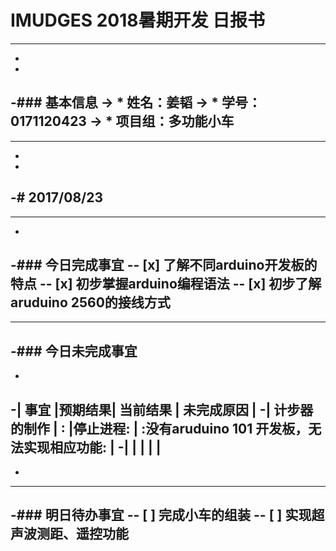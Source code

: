# IMUDGES 2018暑期开发 日报书
--------
-
-
-### 基本信息
-> * 姓名：姜韬
-> * 学号：0171120423
-> * 项目组：多功能小车
-
--------
-
-
-# 2017/08/23
-
--------
-
-### 今日完成事宜
-- [x]  了解不同arduino开发板的特点
-- [x]  初步掌握arduino编程语法
-- [x]  初步了解aruduino 2560的接线方式
-
------
-### 今日未完成事宜
-
-
-| 事宜     |预期结果| 当前结果  | 未完成原因   | 
-| 计步器的制作  | :  |停止进程:  | :没有aruduino 101 开发板，无法实现相应功能:  |
-|    |   |   |   |
-
-
-------
-### 明日待办事宜
-- [ ] 完成小车的组装
-- [ ] 实现超声波测距、遥控功能
--------

